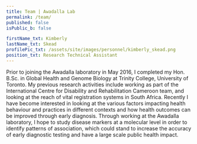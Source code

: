 ```yaml
---
title: Team | Awadalla Lab
permalink: /team/
published: false
isPublic_b: false

firstName_txt: Kimberly
lastName_txt: Skead
profilePic_txt: /assets/site/images/personnel/kimberly_skead.png
position_txt: Research Technical Assistant
---
```


Prior to joining the Awadalla laboratory in May 2016, I completed my Hon. B.Sc. in Global Health and Genome Biology at Trinity College, University of Toronto. My previous research activities include working as part of the International Centre for Disability and Rehabilitation Cameroon team, and looking at the reach of vital registration systems in South Africa. Recently I have become interested in looking at the various factors impacting health behaviour and practices in different contexts and how health outcomes can be improved through early diagnosis. Through working at the Awadalla laboratory, I hope to study disease markers at a molecular level in order to identify patterns of association, which could stand to increase the accuracy of early diagnostic testing and have a large scale public health impact.
